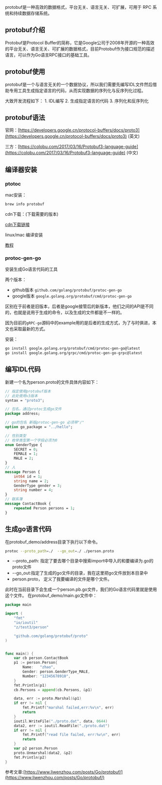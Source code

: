 
protobuf是一种高效的数据格式，平台无关、语言无关、可扩展，可用于 RPC 系统和持续数据存储系统。

## protobuf介绍

Protobuf是Protocol Buffer的简称，它是Google公司于2008年开源的一种高效的平台无关、语言无关、可扩展的数据格式，目前Protobuf作为接口规范的描述语言，可以作为Go语言RPC接口的基础工具。

## protobuf使用

protobuf是一个与语言无关的一个数据协议，所以我们需要先编写IDL文件然后借助专用工具生成指定语言的代码，从而实现数据的序列化与反序列化过程。

大致开发流程如下： 1\. IDL编写 2\. 生成指定语言的代码 3\. 序列化和反序列化

## protobuf语法

官网：[https://developers.google.cn/protocol-buffers/docs/proto3](https://developers.google.cn/protocol-buffers/docs/proto3) (英文)

三方：[https://colobu.com/2017/03/16/Protobuf3-language-guide](https://colobu.com/2017/03/16/Protobuf3-language-guide)  (中文)

## 编译器安装

### ptotoc

mac安装：

```bash
brew info protobuf
```

cdn下载：(下载需要的版本)

[cdn下载链接](https://repo1.maven.org/maven2/com/google/protobuf/protoc/)

linux/mac 编译安装

[教程](https://github.com/protocolbuffers/protobuf/blob/master/src/README.md)

### protoc-gen-go

安装生成Go语言代码的工具

两个版本：

- github版本  `github.com/golang/protobuf/protoc-gen-go`
- google版本 `google.golang.org/protobuf/cmd/protoc-gen-go`

区别在于前者是旧版本，后者是google接管后的新版本，他们之间的API是不同的，也就是说用于生成的命令，以及生成的文件都是不一样的。

因为目前的`gRPC-go`源码中的example用的是后者的生成方式，为了与时俱进，本文也采取最新的方式。

安装：

```bash
go install google.golang.org/protobuf/cmd/protoc-gen-go@latest
go install google.golang.org/grpc/cmd/protoc-gen-go-grpc@latest
```

## 编写IDL代码

新建一个名为person.proto的文件具体内容如下：

```protobuf
// 指定使用protobuf版本
// 此处使用v3版本
syntax = "proto3";

// 包名，通过protoc生成go文件
package address;

// go的包名 新版protoc-gen-go 必须带"/"
option go_package = "../hello";

// 性别类型 
// 枚举类型第一个字段必须为0
enum GenderType {
    SECRET = 0;
    FEMALE = 1;
    MALE = 2;
}
// 人
message Person {
    int64 id = 1;
    string name = 2;
    GenderType gender = 3;
    string number = 4;
}
// 联系簿
message ContactBook {
    repeated Person persons = 1;
}
```

## 生成go语言代码

在protobuf_demo/address目录下执行以下命令。

```bash
protoc --proto_path=./  --go_out=./ ./person.proto
```

*   --proto_path: 指定了要去哪个目录中搜索import中导入的和要编译为.go的proto文件
*   --go_out:指定了生成的go文件的目录，我在这里把go文件放到本目录中
*   person.proto， 定义了我要编译的文件是哪个文件。

此时在当前目录下会生成一个person.pb.go文件，我们的Go语言代码里就是使用这个文件。 在protobuf_demo/main.go文件中：

```go
package main

import (
	"fmt"
	"io/ioutil"
	"z/test3/person"

	"github.com/golang/protobuf/proto"
)


func main() {
	var cb person.ContactBook
	p1 := person.Person{
		Name:   "zhao",
		Gender: person.GenderType_MALE,
		Number: "12345678910",
	}
	fmt.Println(p1)
	cb.Persons = append(cb.Persons, &p1)

	data, err := proto.Marshal(&p1)
	if err != nil {
		fmt.Printf("marshal failed,err:%v\n", err)
		return
	}
	ioutil.WriteFile("./proto.dat", data, 0644)
	data2, err := ioutil.ReadFile("./proto.dat")
	if err != nil {
		fmt.Printf("read file failed, err:%v\n", err)
		return
	}
	var p2 person.Person
	proto.Unmarshal(data2, &p2)
	fmt.Println(p2)
}
```

参考文章:[https://www.liwenzhou.com/posts/Go/protobuf/](https://www.liwenzhou.com/posts/Go/protobuf/)